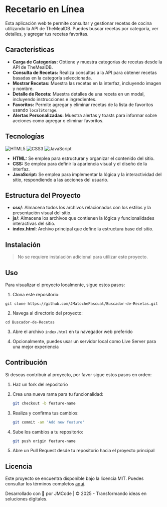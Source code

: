 # Recetario en Línea

Esta aplicación web te permite consultar y gestionar recetas de cocina utilizando la API de TheMealDB. Puedes buscar recetas por categoría, ver detalles, y agregar tus recetas favoritas.

## Características

- **Carga de Categorías:** Obtiene y muestra categorías de recetas desde la API de TheMealDB.
- **Consulta de Recetas:** Realiza consultas a la API para obtener recetas basadas en la categoría seleccionada.
- **Mostrar Recetas:** Muestra las recetas en la interfaz, incluyendo imagen y nombre.
- **Detalle de Receta:** Muestra detalles de una receta en un modal, incluyendo instrucciones e ingredientes.
- **Favoritos:** Permite agregar y eliminar recetas de la lista de favoritos usando `localStorage`.
- **Alertas Personalizadas:** Muestra alertas y toasts para informar sobre acciones como agregar o eliminar favoritos.

## Tecnologías

![HTML5](https://img.shields.io/badge/html5-%23E34F26.svg?style=for-the-badge&logo=html5&logoColor=white)
![CSS3](https://img.shields.io/badge/css3-%231572B6.svg?style=for-the-badge&logo=css3&logoColor=white)
![JavaScript](https://img.shields.io/badge/javascript-%23323330.svg?style=for-the-badge&logo=javascript&logoColor=%23F7DF1E)

- **HTML:** Se emplea para estructurar y organizar el contenido del sitio.
- **CSS:** Se emplea para definir la apariencia visual y el diseño de la interfaz.
- **JavaScript:** Se emplea para implementar la lógica y la interactividad del sitio, respondiendo a las acciones del usuario.

## Estructura del Proyecto

- **css/**: Almacena todos los archivos relacionados con los estilos y la presentación visual del sitio.
- **js/**: Almacena los archivos que contienen la lógica y funcionalidades interactivas del sitio.
- **index.html**: Archivo principal que define la estructura base del sitio.

## Instalación

> No se requiere instalación adicional para utilizar este proyecto.

## Uso

Para visualizar el proyecto localmente, sigue estos pasos:

1. Clona este repositorio:

```
git clone https://github.com/JMatochePascual/Buscador-de-Recetas.git
```

2. Navega al directorio del proyecto:

```
cd Buscador-de-Recetas
```

3. Abre el archivo `index.html` en tu navegador web preferido

4. Opcionalmente, puedes usar un servidor local como Live Server para una mejor experiencia

## Contribución

Si deseas contribuir al proyecto, por favor sigue estos pasos en orden:

1. Haz un fork del repositorio

2. Crea una nueva rama para tu funcionalidad:
   ```bash
   git checkout -b feature-name
   ```
3. Realiza y confirma tus cambios:
   ```bash
   git commit -am 'Add new feature'
   ```
4. Sube los cambios a tu repositorio:
   ```bash
   git push origin feature-name
   ```
5. Abre un Pull Request desde tu repositorio hacia el proyecto principal

## Licencia

Este proyecto se encuentra disponible bajo la licencia MIT. Puedes consultar los términos completos [aquí](https://opensource.org/licenses/MIT).

Desarrollado con 💚 por JMCode | © 2025 - Transformando ideas en soluciones digitales.

